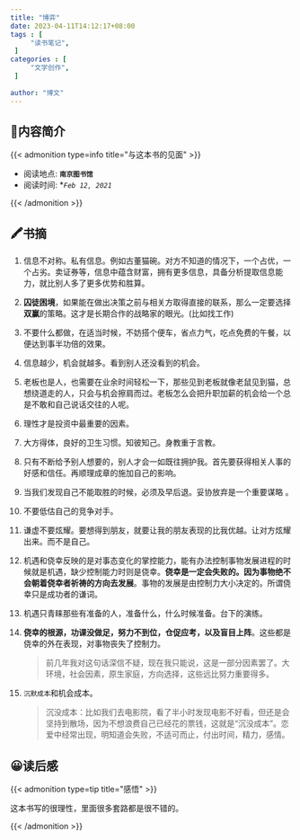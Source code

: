 ```yaml
---
title: "博弈"
date: 2023-04-11T14:12:17+08:00
tags : [                                    
     "读书笔记",
 ]
categories : [                              
     "文学创作",
 ]
 
author: "博文" 
---
```


## 📜**内容简介**

{{< admonition type=info title="与这本书的见面"  >}}

- 阅读地点: **`南京图书馆`**
- 阅读时间: **`Feb 12, 2021`*

{{< /admonition >}}

## 🖍️书摘

1. 信息不对称。私有信息。例如古董猫碗。对方不知道的情况下，一个占优，一个占劣。卖证券等，信息中蕴含财富，拥有更多信息，具备分析提取信息能力，就比别人多了更多优势和胜算。

2. **囚徒困境**，如果能在做出决策之前与相关方取得直接的联系，那么一定要选择**双赢**的策略。这才是长期合作的战略家的眼光。(比如找工作)

3. 不要什么都做，在适当时候，不妨搭个便车，省点力气，吃点免费的午餐，以便达到事半功倍的效果。

4. 信息越少，机会就越多。看到别人还没看到的机会。

5. 老板也是人，也需要在业余时间轻松一下，那些见到老板就像老鼠见到猫，总想绕道走的人，只会与机会擦肩而过。老板怎么会把升职加薪的机会给一个总是不敢和自己说话交往的人呢。

6. 理性才是投资中最重要的因素。

7. 大方得体，良好的卫生习惯。知彼知己。身教重于言教。

8. 只有不断给予别人想要的，别人才会一如既往拥护我。首先要获得相关人事的好感和信任。再顺理成章的施加自己的影响。

9. 当我们发现自己不能取胜的时候，必须及早后退。妥协放弃是一个重要谋略 。

10. 不要低估自己的竞争对手。

11. 谦虚不要炫耀。要想得到朋友，就要让我的朋友表现的比我优越。让对方炫耀出来。而不是自己。

12. 机遇和侥幸反映的是对事态变化的掌控能力，能有办法控制事物发展进程的时候就是机遇，缺少控制能力时则是侥幸。**侥幸是一定会失败的。因为事物绝不会朝着侥幸者祈祷的方向去发展**。事物的发展是由控制力大小决定的。所谓侥幸只是成功者的谦词。

13. 机遇只青睐那些有准备的人，准备什么，什么时候准备。台下的演练。

14. **侥幸的根源，功课没做足，努力不到位，仓促应考，以及盲目上阵**。这些都是侥幸的外在表现，对事物丧失了控制力。

    > 前几年我对这句话深信不疑，现在我只能说，这是一部分因素罢了。大环境，社会因素，原生家庭，方向选择，这些远比努力重要得多。

15. `沉默成本`和机会成本。

    >  沉没成本：比如我们去电影院，看了半小时发现电影不好看，但还是会坚持到散场，因为不想浪费自己已经花的票钱，这就是“沉没成本”。恋爱中经常出现，明知道会失败，不适可而止，付出时间，精力，感情。

## 😀读后感

{{< admonition type=tip title="感悟"  >}}

这本书写的很理性，里面很多套路都是很不错的。

{{< /admonition >}}

